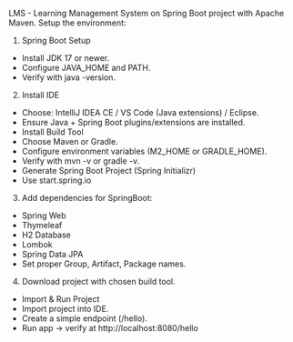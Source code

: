 LMS - Learning Management System on Spring Boot project with Apache Maven.
Setup the environment:
1. Spring Boot Setup
- Install JDK 17 or newer.
- Configure JAVA_HOME and PATH.
- Verify with java -version.

2. Install IDE
- Choose: IntelliJ IDEA CE / VS Code (Java extensions) / Eclipse.
- Ensure Java + Spring Boot plugins/extensions are installed.
- Install Build Tool
- Choose Maven or Gradle.
- Configure environment variables (M2_HOME or GRADLE_HOME).
- Verify with mvn -v or gradle -v.
- Generate Spring Boot Project (Spring Initializr)
- Use start.spring.io

3. Add dependencies for SpringBoot:
- Spring Web
- Thymeleaf
- H2 Database
- Lombok
- Spring Data JPA
- Set proper Group, Artifact, Package names.

4. Download project with chosen build tool.
- Import & Run Project
- Import project into IDE.
- Create a simple endpoint (/hello).
- Run app → verify at http://localhost:8080/hello
